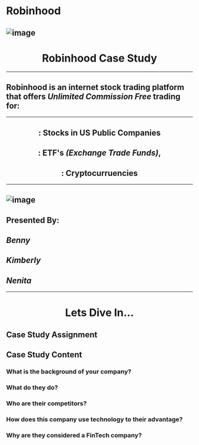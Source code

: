  # <left/> Robinhood #

![image](https://m.foolcdn.com/media/affiliates/brokerage-art/RH_Logo_RGB_Green_100219_aGpjBRh.png) 
---
# <center/> Robinhood Case Study 
---
## **Robinhood** is an internet stock trading platform that offers *Unlimited Commission Free* trading for:
---

 ## <center/> : Stocks in **US** Public Companies ###
## <center/> :  ETF's *(Exchange Trade Funds)*,
## <center/> : Cryptocurruencies
---
![image](https://d1n03xfl93cx9q.cloudfront.net/wp-content/uploads/2017/09/successful-offshoring-750x340.jpg)
---

## **Presented By:** ###
 *Benny*
---
 *Kimberly*
---
*Nenita*
---
---
# <center/>  **Lets Dive In...**


## Case Study Assignment

## Case Study Content
### What is the background of your company? 
### What do they do? 
### Who are their competitors?
### How does this company use technology to their advantage? 
### Why are they considered a FinTech company?




